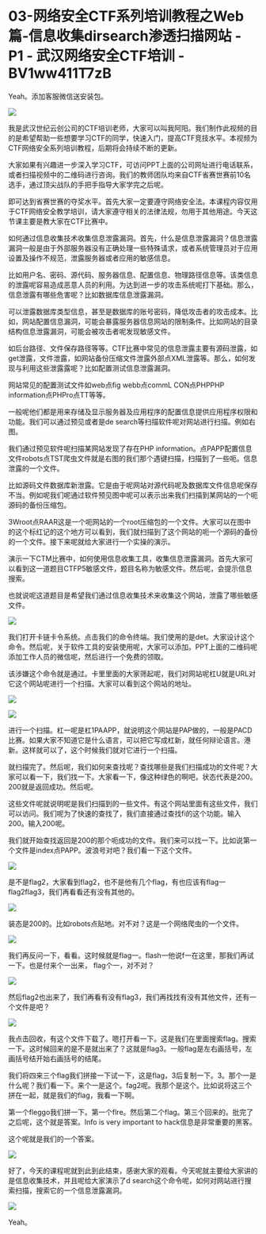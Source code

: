 # 03-网络安全CTF系列培训教程之Web篇-信息收集dirsearch渗透扫描网站 - P1 - 武汉网络安全CTF培训 - BV1ww411T7zB

Yeah。添加客服微信送安装包。

![](img/896cd4d71d77c6ada54ba3d8b9f29ebe_1.png)

我是武汉世纪云创公司的CTF培训老师，大家可以叫我阿阳。我们制作此视频的目的是希望帮助一些想要学习CTF的同学，快速入门，提高CTF竞技水平。本视频为CTF网络安全系列培训教程，后期将会持续不断的更新。

大家如果有兴趣进一步深入学习CTF，可访问PPT上面的公司网址进行电话联系，或者扫描视频中的二维码进行咨询。我们的教师团队均来自CTF省赛世赛前10名选手，通过顶尖战队的手把手指导大家学完之后呢。

即可达到省赛世赛的夺奖水平。首先大家一定要遵守网络安全法。本课程内容仅用于CTF网络安全教学培训，请大家遵守相关的法律法规，勿用于其他用途。今天这节课主要是教大家在CTF比赛中。

如何通过信息收集技术收集信息泄露漏洞。首先，什么是信息泄露漏洞？信息泄露漏洞一般是由于外部服务器没有正确处理一些特殊请求，或者系统管理员对于应用设置及操作不规范，泄露服务器或者应用的敏感信息。

比如用户名、密码、源代码、服务器信息、配置信息、物理路径信息等。该类信息的泄露呢容易造成恶意人员的利用。为达到进一步的攻击系统呢打下基础。那么，信息泄露有哪些危害呢？比如数据库信息泄露漏洞。

可以泄露数据库类型信息，甚至是数据库的账号密码，降低攻击者的攻击成本。比如，网站配置信息漏洞，可能会暴露服务器信息网站的限制条件。比如网站的目录结构信息泄露漏洞，可能会被攻击者呢发现敏感文件。

如后台路径、文件保存路径等等。CTF比赛中常见的信息泄露主要有源码泄露，如get泄露，文件泄露，如网站备份压缩文件泄露外部点XML泄露等。那么，如何发现与利用这些泄露露呢？比如配置测试信息泄露漏洞。

网站常见的配置测试文件如web点fig webb点commL CON点PHPPHP information点PHPro点TT等等。

一般呢他们都是用来存储及显示服务器及应用程序的配置信息提供应用程序权限和功能。我们可以通过预见或者是de search等扫描软件呢对网站进行扫描。例如右图。

我们通过预见软件呢扫描某网站发现了存在PHP information。点PAPP配置信息文件robots点TST爬虫文件就是右图的我们那个遇键扫描，扫描到了一些呃。信息泄露的一个文件。

比如源码文件数据库新泄露。它是由于呢网站对源代码呢及数据库文件信息呢保存不当。例如呢我们呢通过软件预见图中呢可以表示出来我们扫描到某网站的一个呃源码的备份压缩包。

3Wroot点RAAR这是一个呃网站的一个root压缩包的一个文件。大家可以在图中的这个标红记的这个地方可以看到，我们就扫描到了这个网站的呃一个源码的备份的一个文件。接下来呢就给大家进行一个实操的演示。

演示一下CTM比赛中，如何使用信息收集工具，收集信息泄露漏洞。首先大家可以看到这一道题目CTFP5敏感文件，题目名称为敏感文件。然后呢，会提示信息搜索。

也就说呢这道题目是希望我们通过信息收集技术来收集这个网站，泄露了哪些敏感文件。

![](img/896cd4d71d77c6ada54ba3d8b9f29ebe_3.png)

我们打开卡链卡令系统。点击我们的命令终端。我们使用的是det。大家设计这个命令。然后呢，关于软件工具的安装使用呢，大家可以添加。PPT上面的二维码呢添加工作人员的微信呢，然后进行一个免费的领取。

该涉嫌这个命令就是通过。卡里里面的大家筛起呢，我们对网站呢杠U就是URL对它这个网站呢进行一个扫描。大家可以看到这个网站的地址。



![](img/896cd4d71d77c6ada54ba3d8b9f29ebe_5.png)

![](img/896cd4d71d77c6ada54ba3d8b9f29ebe_6.png)

进行一个扫描。杠一呢是杠1PAAPP，就说明这个网站是PAP做的，一般是PACD比赛。如果大家不知道它是什么语言，可以把它写成杠新，就任何辩论语言。港新。这样就可以了，这个时候我们就对它进行一个扫描。

就扫描完了。然后呢，我们如何来查找呢？查找哪些是我们扫描成功的文件呢？大家可以看一下，我们找一下。大家看一下，像这种绿色的啊吧，状态代表是200。200就是返回成功。然后呢。

这些文件呢就说明呢是我们扫描到的一些文件。有这个网站里面有这些文件，我们可以访问。我们呢为了快速的查找了，我们直接通过查找fi的这个功能。输入200。输入200呢。

我们就开始查找返回是200的那个呃成功的文件。我们来可以找一下。比如说第一个文件是index点PAPP。波浪号对吧？我们看一下这个文件。



![](img/896cd4d71d77c6ada54ba3d8b9f29ebe_8.png)

是不是flag2，大家看到flag2，也不是他有几个flag，有也应该有flag一flag2flag3，我们再看看还有没有其他的。



![](img/896cd4d71d77c6ada54ba3d8b9f29ebe_10.png)

装态是200的。比如robots点贴地。对不对？这是一个网络爬虫的一个文件。

![](img/896cd4d71d77c6ada54ba3d8b9f29ebe_12.png)

我们再反问一下，看看。这时候就是flag一。flash一他说f一在这里，那我们再试一下。也是付来个一出来， flag个一，对不对？



![](img/896cd4d71d77c6ada54ba3d8b9f29ebe_14.png)

然后flag2也出来了，我们再看有没有flag3，我们再找找有没有其他文件，还有一个文件是吧？

![](img/896cd4d71d77c6ada54ba3d8b9f29ebe_16.png)

我点击回收，有这个文件下载了。嗯打开看一下。这是我们在里面搜索flag。搜索一下。这时候回来的是不是就出来了？这就是flag3。一般flag是左右画括号，左画括号结开始右画括号的结尾。

我们将四来三个flag我们拼接一下试一下，这是flag，3后复制一下。3。那个一是什么呢？我们看一下。来个一是这个。fag2呢。我那个是这个。比如说将这三个拼在一起，就是我们的flag，我看一下啊。

第一个fleggo我们拼一下。第一个flre。然后第二个flag。第三个回来的。批完了之后呢，这个就是答案。Info is very important to hack信息是非常重要的黑客。

这个呢就是我们的一个答案。

![](img/896cd4d71d77c6ada54ba3d8b9f29ebe_18.png)

好了，今天的课程呢就到此到此结束，感谢大家的观看。今天呢就主要给大家讲的是信息收集技术，并且呢给大家演示了d search这个命令呢，如何对网站进行搜索扫描，搜索它的一个信息泄露漏洞。



![](img/896cd4d71d77c6ada54ba3d8b9f29ebe_20.png)

Yeah。